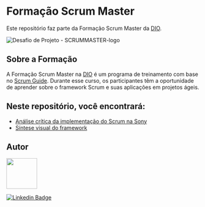 # Formação Scrum Master
Este repositório faz parte da Formação Scrum Master da [DIO](https://www.dio.me/).



![Desafio de Projeto - SCRUMMASTER-logo](https://user-images.githubusercontent.com/84017071/220752165-9eb96de7-d8d1-48f2-adff-42f3f731fd3a.jpg)


## Sobre a Formação

A Formação Scrum Master na [DIO](https://www.dio.me/) é um programa de treinamento com base no [Scrum Guide](https://scrumguides.org/docs/scrumguide/v2020/2020-Scrum-Guide-US.pdf#zoom=100). Durante esse curso, os participantes têm a oportunidade de aprender sobre o framework Scrum e suas aplicações em projetos ágeis.


## Neste repositório, você encontrará:

- [Análise crítica da implementação do Scrum na Sony](https://github.com/brunoperillo/Formacao_Scrum_Master-DIO/blob/main/An%C3%A1lise%20Scrum%20na%20Sony.pdf)
- [Síntese visual do framework](https://github.com/brunoperillo/Formacao_Scrum_Master-DIO/blob/main/Desafio%20de%20Projeto%20-%20SCRUM.pdf)


## Autor

<img src="https://avatars.githubusercontent.com/u/25699466?v=4" width=80>

[![Linkedin Badge](https://img.shields.io/badge/-Bruno-blue?style=flat-square&logo=Linkedin&logoColor=white&link=https://www.linkedin.com/in/eric-np-santos/)](https://www.linkedin.com/in/brunoperillo/)  
